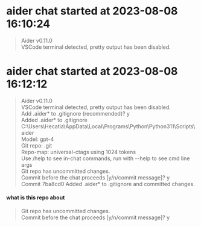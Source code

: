 
# aider chat started at 2023-08-08 16:10:24

> Aider v0.11.0  
> VSCode terminal detected, pretty output has been disabled.  

# aider chat started at 2023-08-08 16:12:12

> Aider v0.11.0  
> VSCode terminal detected, pretty output has been disabled.  
> Add .aider* to .gitignore (recommended)? y  
> Added .aider* to .gitignore  
> C:\Users\Hecatia\AppData\Local\Programs\Python\Python311\Scripts\aider  
> Model: gpt-4  
> Git repo: .git  
> Repo-map: universal-ctags using 1024 tokens  
> Use /help to see in-chat commands, run with --help to see cmd line args  
> Git repo has uncommitted changes.  
> Commit before the chat proceeds [y/n/commit message]? y  
> Commit 7ba8cd0 Added .aider* to .gitignore and committed changes.  

#### what is this repo about  
> Git repo has uncommitted changes.  
> Commit before the chat proceeds [y/n/commit message]? y  
